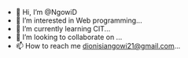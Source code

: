 - 👋 Hi, I’m @NgowiD
- 👀 I’m interested in Web programming...
- 🌱 I’m currently learning CIT...
- 💞️ I’m looking to collaborate on ...
- 📫 How to reach me dionisiangowi21@gmail.com...

<!---
NgowiD/NgowiD is a ✨ special ✨ repository because its `README.md` (this file) appears on your GitHub profile.
You can click the Preview link to take a look at your changes.
--->
